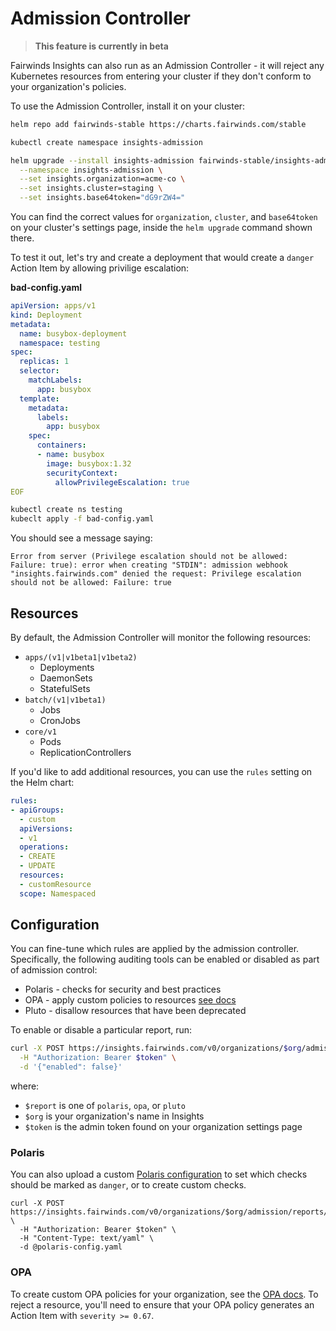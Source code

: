 # Admission Controller
> **This feature is currently in beta**

Fairwinds Insights can also run as an Admission Controller -
it will reject any Kubernetes resources from entering your cluster
if they don't conform to your organization's policies.

To use the Admission Controller, install it on your cluster:

```bash
helm repo add fairwinds-stable https://charts.fairwinds.com/stable

kubectl create namespace insights-admission

helm upgrade --install insights-admission fairwinds-stable/insights-admission \
  --namespace insights-admission \
  --set insights.organization=acme-co \
  --set insights.cluster=staging \
  --set insights.base64token="dG9rZW4="
```

You can find the correct values for `organization`, `cluster`, and `base64token`
on your cluster's settings page, inside the `helm upgrade` command shown there.

To test it out, let's try and create a deployment that would create a `danger` Action Item
by allowing privilige escalation:

**bad-config.yaml**
```yaml
apiVersion: apps/v1
kind: Deployment
metadata:
  name: busybox-deployment
  namespace: testing
spec:
  replicas: 1
  selector:
    matchLabels:
      app: busybox
  template:
    metadata:
      labels:
        app: busybox
    spec:
      containers:
      - name: busybox
        image: busybox:1.32
        securityContext:
          allowPrivilegeEscalation: true
EOF
```

```bash
kubectl create ns testing
kubeclt apply -f bad-config.yaml
```

You should see a message saying:
```
Error from server (Privilege escalation should not be allowed: Failure: true): error when creating "STDIN": admission webhook "insights.fairwinds.com" denied the request: Privilege escalation should not be allowed: Failure: true
```

## Resources
By default, the Admission Controller will monitor the following resources:
* `apps/(v1|v1beta1|v1beta2)`
  * Deployments
  * DaemonSets
  * StatefulSets
* `batch/(v1|v1beta1)`
  * Jobs
  * CronJobs
* `core/v1`
  * Pods
  * ReplicationControllers

If you'd like to add additional resources, you can use the `rules`
setting on the Helm chart:
```yaml
rules:
- apiGroups:
  - custom
  apiVersions:
  - v1
  operations:
  - CREATE
  - UPDATE
  resources:
  - customResource
  scope: Namespaced
```

## Configuration
You can fine-tune which rules are applied by the admission controller. Specifically, the following auditing tools
can be enabled or disabled as part of admission control:
* Polaris - checks for security and best practices
* OPA - apply custom policies to resources [see docs]()
* Pluto - disallow resources that have been deprecated

To enable or disable a particular report, run:
```bash
curl -X POST https://insights.fairwinds.com/v0/organizations/$org/admission/reports/$report \
  -H "Authorization: Bearer $token" \
  -d '{"enabled": false}'
```

where:
* `$report` is one of `polaris`, `opa`, or `pluto`
* `$org` is your organization's name in Insights
* `$token` is the admin token found on your organization settings page

### Polaris
You can also upload a custom
[Polaris configuration](https://github.com/FairwindsOps/polaris/blob/master/docs/usage.md#configuration)
to set which checks should be marked as `danger`, or to create custom checks.

```
curl -X POST https://insights.fairwinds.com/v0/organizations/$org/admission/reports/polaris/config \
  -H "Authorization: Bearer $token" \
  -H "Content-Type: text/yaml" \
  -d @polaris-config.yaml
```

### OPA
To create custom OPA policies for your organization, see the
[OPA docs](/reports/opa). To reject a resource, you'll need to ensure that
your OPA policy generates an Action Item with `severity >= 0.67`.
